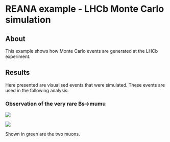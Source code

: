 # REANA example - LHCb Monte Carlo simulation

## About

This example shows how Monte Carlo events are generated at the LHCb experiment.


## Results

Here presented are visualised events that were simulated.
These events are used in the following analysis:

### Observation of the very rare Bs->mumu

![](docs/bsmumu.png)

![](docs/bsmumu2.png)

Shown in green are the two muons.


